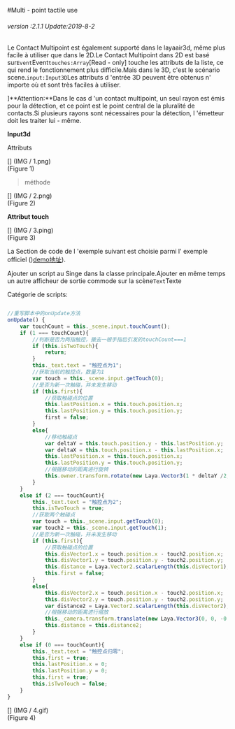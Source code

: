 #Multi - point tactile use

###### *version :2.1.1   Update:2019-8-2*

Le Contact Multipoint est également supporté dans le layaair3d, même plus facile à utiliser que dans le 2D.Le Contact Multipoint dans 2D est basé sur`Event`Event`touches:Array`[Read - only] touche les attributs de la liste, ce qui rend le fonctionnement plus difficile.Mais dans le 3D, c'est le scénario scene.`input:Input3D`Les attributs d 'entrée 3D peuvent être obtenus n' importe où et sont très faciles à utiliser.

]**Attention:**Dans le cas d 'un contact multipoint, un seul rayon est émis pour la détection, et ce point est le point central de la pluralité de contacts.Si plusieurs rayons sont nécessaires pour la détection, l 'émetteur doit les traiter lui - même.

**Input3d**

Attributs

[] (IMG / 1.png) <br > (Figure 1)

> méthode

[] (IMG / 2.png) <br > (Figure 2)

**Attribut touch**

[] (IMG / 3.ping) <br > (Figure 3)

La Section de code de l 'exemple suivant est choisie parmi l' exemple officiel ()[demo地址](https://layaair2.ldc2.layabox.com/demo2/?language=ch&category=3d&group=MouseInteraction&name=MultiTouch)).

Ajouter un script au Singe dans la classe principale.Ajouter en même temps un autre afficheur de sortie commode sur la scène`Text`Texte

Catégorie de scripts:


```typescript

//重写脚本中的onUpdate方法
onUpdate() {
    var touchCount = this._scene.input.touchCount();
    if (1 === touchCount){
        //判断是否为两指触控，撤去一根手指后引发的touchCount===1
        if (this.isTwoTouch){
            return;
        }
        this._text.text = "触控点为1";
        //获取当前的触控点，数量为1
        var touch = this._scene.input.getTouch(0);
        //是否为新一次触碰，并未发生移动
        if (this.first){
            //获取触碰点的位置
            this.lastPosition.x = this.touch.position.x;
            this.lastPosition.y = this.touch.position.y;
            first = false;
        }
        else{
            //移动触碰点
            var deltaY = this.touch.position.y - this.lastPosition.y;
            var deltaX = this.touch.position.x - this.lastPosition.x;
            this.lastPosition.x = this.touch.position.x;
            this.lastPosition.y = this.touch.position.y;
            //根据移动的距离进行旋转
            this.owner.transform.rotate(new Laya.Vector3(1 * deltaY /2, 1 * deltaX / 2, 0), true, false);
        }
    }
    else if (2 === touchCount){
        this._text.text = "触控点为2";
        this.isTwoTouch = true;
        //获取两个触碰点
        var touch = this._scene.input.getTouch(0);
        var touch2 = this._scene.input.getTouch(1);
        //是否为新一次触碰，并未发生移动
        if (this.first){
            //获取触碰点的位置
            this.disVector1.x = touch.position.x - touch2.position.x;
            this.disVector1.y = touch.position.y - touch2.position.y;
            this.distance = Laya.Vector2.scalarLength(this.disVector1);
            this.first = false;
        }
        else{
            this.disVector2.x = touch.position.x - touch2.position.x;
            this.disVector2.y = touch.position.y - touch2.position.y;
            var distance2 = Laya.Vector2.scalarLength(this.disVector2);
            //根据移动的距离进行缩放
            this._camera.transform.translate(new Laya.Vector3(0, 0, -0.01 * (this.distance2 - this.distance)));
            this.distance = this.distance2;
        }	
    }
    else if (0 === touchCount){
        this._text.text = "触控点归零";
        this.first = true;
        this.lastPosition.x = 0;
        this.lastPosition.y = 0;
        this.first = true;
        this.isTwoTouch = false;
    }
}
```


[] (IMG / 4.gif) <br > (Figure 4)